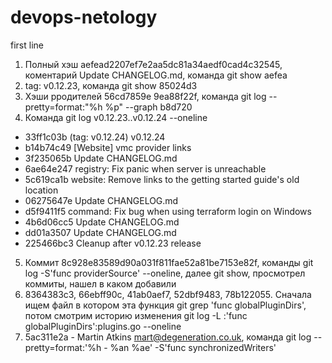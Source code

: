 # devops-netology
first line
1. Полный хэш aefead2207ef7e2aa5dc81a34aedf0cad4c32545, коментарий Update CHANGELOG.md, команда git show aefea
2. tag: v0.12.23, команда git show 85024d3
3. Хэши рродителей 56cd7859e 9ea88f22f, команда git log --pretty=format:"%h %p" --graph b8d720
4. Команда git log  v0.12.23..v0.12.24  --oneline
-    33ff1c03b (tag: v0.12.24) v0.12.24
-    b14b74c49 [Website] vmc provider links
-    3f235065b Update CHANGELOG.md
-    6ae64e247 registry: Fix panic when server is unreachable
-    5c619ca1b website: Remove links to the getting started guide's old location
-    06275647e Update CHANGELOG.md
-    d5f9411f5 command: Fix bug when using terraform login on Windows
-    4b6d06cc5 Update CHANGELOG.md
-    dd01a3507 Update CHANGELOG.md
-    225466bc3 Cleanup after v0.12.23 release
5. Коммит 8c928e83589d90a031f811fae52a81be7153e82f, команды git log -S'func providerSource' --oneline, далее git show, просмотрел коммиты, нашел в каком добавили
6. 8364383c3, 66ebff90c, 41ab0aef7, 52dbf9483, 78b122055. Сначала ищем файл в котором эта функция git grep 'func globalPluginDirs',
   потом смотрим историю изменения git log -L :'func globalPluginDirs':plugins.go --oneline
7. 5ac311e2a - Martin Atkins mart@degeneration.co.uk, команда git log --pretty=format:'%h - %an %ae' -S'func synchronizedWriters'